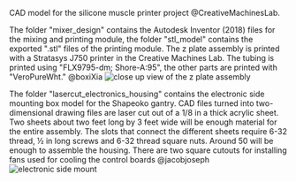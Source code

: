 CAD model for the silicone muscle printer project @CreativeMachinesLab.

The folder "mixer_design" contains the Autodesk Inventor (2018) files for the mixing and printing module, the folder "stl_model" contains the exported ".stl" files of the printing module. The z plate assembly is printed with a Stratasys J750 printer in the Creative Machines Lab. The tubing is printed using "FLX9795-dm; Shore-A:95", the other parts are printed with "VeroPureWht." @boxiXia
![close up view of the z plate assembly](https://raw.githubusercontent.com/boxiXia/Soft-Muscle-Printing/master/modeling/figures/zplate_assembly_closeup.png)



The folder "lasercut_electronics_housing" contains the electronic side mounting box model for the Shapeoko gantry. CAD files turned into two-dimensional drawing files are laser cut out of a 1/8 in a thick acrylic sheet. Two sheets about two feet long by 3 feet wide will be enough material for the entire assembly. The slots that connect the different sheets require 6-32 thread, ½ in long screws and 6-32 thread square nuts. Around 50 will be enough to assemble the housing. There are two square cutouts for installing fans used for cooling the control boards @jacobjoseph
![electronic side mount](https://raw.githubusercontent.com/boxiXia/Soft-Muscle-Printing/master/modeling/figures/Electronics_sidemount.JPG)